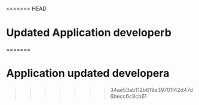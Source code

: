 <<<<<<< HEAD
# Updated Application developerb
=======
# Application updated developera
>>>>>>> 34ae53ab112b619e39701f42d47d6becc6c8cb61
